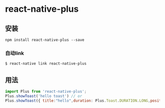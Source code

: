 # react-native-plus

## 安装

`npm install react-native-plus --save`

### 自动link

`$ react-native link react-native-plus`

## 用法
```javascript
import Plus from 'react-native-plus';
Plus.showToast('hello toast') // or
Plus.showToast({ title:"hello",duration: Plus.Toast.DURATION.LONG,position: Plus.Toast.POSITION.CENTER })
```
